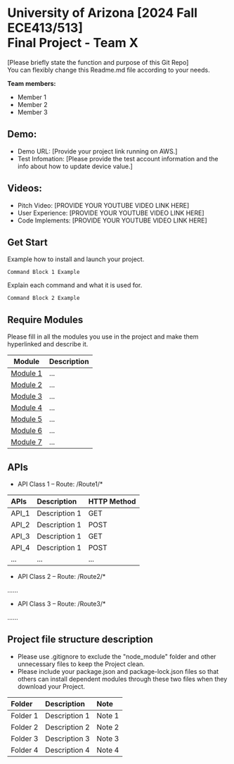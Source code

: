 University of Arizona [2024 Fall ECE413/513]\
Final Project - Team X
======

\[Please briefly state the function and purpose of this Git Repo\]\
You can flexibly change this Readme.md file according to your needs.

**Team members:**

- Member 1
- Member 2
- Member 3

Demo:
---------
- Demo URL: \[Provide your project link running on AWS.\]
- Test Infomation: \[Please provide the test account information and the info about how to update device value.\]

Videos:
---------
- Pitch Video: \[PROVIDE YOUR YOUTUBE VIDEO LINK HERE\]
- User Experience: \[PROVIDE YOUR YOUTUBE VIDEO LINK HERE\]
- Code Implements: \[PROVIDE YOUR YOUTUBE VIDEO LINK HERE\]

Get Start
---------
Example how to install and launch your project.
```
Command Block 1 Example
```
Explain each command and what it is used for.
```
Command Block 2 Example
```

Require Modules
----------
Please fill in all the modules you use in the project and make them hyperlinked and describe it. 

| Module | Description |
| --- | --- |
| [Module 1](https://) | ... |
| [Module 2](https://) | ... |
| [Module 3](https://) | ... |
| [Module 4](https://) | ... |
| [Module 5](https://) | ... |
| [Module 6](https://) | ... |
| [Module 7](https://) | ... |

APIs
----------

- API Class 1 – Route: /Route1/\*

|APIs|Description|HTTP Method|
| :- | :- | :- |
|API\_1|Description 1|GET|
|API\_2|Description 1|POST|
|API\_3|Description 1|GET|
|API\_4|Description 1|POST|
|...|...|...|

- API Class 2 – Route: /Route2/\*

......

- API Class 3 – Route: /Route3/\*

......

Project file structure description
----------
- Please use .gitignore to exclude the "node_module" folder and other unnecessary files to keep the Project clean.
- Please include your package.json and package-lock.json files so that others can install dependent modules through these two files when they download your Project.

|Folder|Description|Note|
| :- | :- | :- |
|Folder 1|Description 1|Note 1|
|Folder 2|Description 2|Note 2|
|Folder 3|Description 3|Note 3|
|Folder 4|Description 4|Note 4|